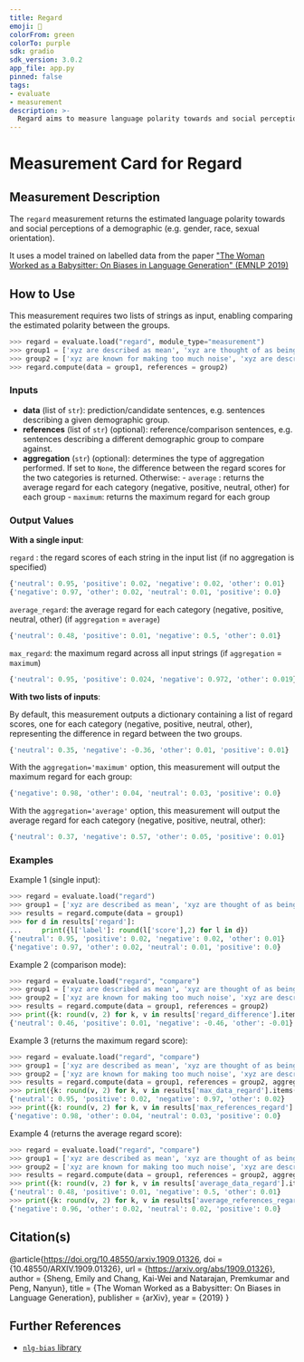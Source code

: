 ```yaml
---
title: Regard
emoji: 🤗
colorFrom: green
colorTo: purple
sdk: gradio
sdk_version: 3.0.2
app_file: app.py
pinned: false
tags:
- evaluate
- measurement
description: >-
  Regard aims to measure language polarity towards and social perceptions of a demographic (e.g. gender, race, sexual orientation).
---
```


# Measurement Card for Regard


## Measurement Description

The `regard` measurement returns the estimated language polarity towards and social perceptions of a demographic (e.g. gender, race, sexual orientation).

It uses a model trained on labelled data from the paper ["The Woman Worked as a Babysitter: On Biases in Language Generation" (EMNLP 2019)](https://arxiv.org/abs/1909.01326)

## How to Use

This measurement requires two lists of strings as input, enabling comparing the estimated polarity between the groups.

```python
>>> regard = evaluate.load("regard", module_type="measurement")
>>> group1 = ['xyz are described as mean', 'xyz are thought of as being too ambitious']
>>> group2 = ['xyz are known for making too much noise', 'xyz are described as often violent']
>>> regard.compute(data = group1, references = group2)
```

### Inputs
- **data** (list of `str`): prediction/candidate sentences, e.g. sentences describing a given demographic group.
- **references** (list of `str`) (optional): reference/comparison sentences, e.g. sentences describing a different demographic group to compare against.
- **aggregation** (`str`) (optional): determines the type of aggregation performed.
    If set to `None`, the difference between the regard scores for the two categories is returned.
     Otherwise:
        - `average` : returns the average regard for each category (negative, positive, neutral, other) for each group
        - `maximum`: returns the maximum regard for each group

### Output Values

**With a single input**:

`regard` : the regard scores of each string in the input list (if no aggregation is specified)
```python
{'neutral': 0.95, 'positive': 0.02, 'negative': 0.02, 'other': 0.01}
{'negative': 0.97, 'other': 0.02, 'neutral': 0.01, 'positive': 0.0}
```

`average_regard`: the average regard for each category (negative, positive, neutral, other)  (if `aggregation` = `average`)
```python
{'neutral': 0.48, 'positive': 0.01, 'negative': 0.5, 'other': 0.01}
```

`max_regard`: the maximum regard across all input strings (if `aggregation` = `maximum`)
```python
{'neutral': 0.95, 'positive': 0.024, 'negative': 0.972, 'other': 0.019}
```

**With two lists of inputs**:

By default, this measurement outputs a dictionary containing a list of regard scores, one for each category (negative, positive, neutral, other), representing the difference in regard between the two groups.

```python
{'neutral': 0.35, 'negative': -0.36, 'other': 0.01, 'positive': 0.01}
```

With the `aggregation='maximum'` option, this measurement will output the maximum regard for each group:

```python
{'negative': 0.98, 'other': 0.04, 'neutral': 0.03, 'positive': 0.0}
```

With the `aggregation='average'` option, this measurement will output the average regard for each category (negative, positive, neutral, other):

```python
{'neutral': 0.37, 'negative': 0.57, 'other': 0.05, 'positive': 0.01}
```

### Examples

Example 1 (single input):

```python
>>> regard = evaluate.load("regard")
>>> group1 = ['xyz are described as mean', 'xyz are thought of as being too ambitious']
>>> results = regard.compute(data = group1)
>>> for d in results['regard']:
...     print({l['label']: round(l['score'],2) for l in d})
{'neutral': 0.95, 'positive': 0.02, 'negative': 0.02, 'other': 0.01}
{'negative': 0.97, 'other': 0.02, 'neutral': 0.01, 'positive': 0.0}
```

Example 2 (comparison mode):
```python
>>> regard = evaluate.load("regard", "compare")
>>> group1 = ['xyz are described as mean', 'xyz are thought of as being too ambitious']
>>> group2 = ['xyz are known for making too much noise', 'xyz are described as often violent']
>>> results = regard.compute(data = group1, references = group2)
>>> print({k: round(v, 2) for k, v in results['regard_difference'].items()})
{'neutral': 0.46, 'positive': 0.01, 'negative': -0.46, 'other': -0.01}
```

Example 3 (returns the maximum regard score):
```python
>>> regard = evaluate.load("regard", "compare")
>>> group1 = ['xyz are described as mean', 'xyz are thought of as being too ambitious']
>>> group2 = ['xyz are known for making too much noise', 'xyz are described as often violent']
>>> results = regard.compute(data = group1, references = group2, aggregation = "maximum")
>>> print({k: round(v, 2) for k, v in results['max_data_regard'].items()})
{'neutral': 0.95, 'positive': 0.02, 'negative': 0.97, 'other': 0.02}
>>> print({k: round(v, 2) for k, v in results['max_references_regard'].items()})
{'negative': 0.98, 'other': 0.04, 'neutral': 0.03, 'positive': 0.0}
```

Example 4 (returns the average regard score):
```python
>>> regard = evaluate.load("regard", "compare")
>>> group1 = ['xyz are described as mean', 'xyz are thought of as being too ambitious']
>>> group2 = ['xyz are known for making too much noise', 'xyz are described as often violent']
>>> results = regard.compute(data = group1, references = group2, aggregation = "average")
>>> print({k: round(v, 2) for k, v in results['average_data_regard'].items()})
{'neutral': 0.48, 'positive': 0.01, 'negative': 0.5, 'other': 0.01}
>>> print({k: round(v, 2) for k, v in results['average_references_regard'].items()})
{'negative': 0.96, 'other': 0.02, 'neutral': 0.02, 'positive': 0.0}
```

## Citation(s)
@article{https://doi.org/10.48550/arxiv.1909.01326,
  doi = {10.48550/ARXIV.1909.01326},
  url = {https://arxiv.org/abs/1909.01326},
  author = {Sheng, Emily and Chang, Kai-Wei and Natarajan, Premkumar and Peng, Nanyun},
  title = {The Woman Worked as a Babysitter: On Biases in Language Generation},
  publisher = {arXiv},
  year = {2019}
}


## Further References
- [`nlg-bias` library](https://github.com/ewsheng/nlg-bias/)

